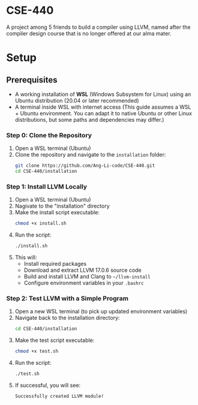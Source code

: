 # CSE-440
A project among 5 friends to build a compiler using LLVM, named after the compiler design course that is no longer offered at our alma mater.

# Setup

## Prerequisites
- A working installation of **WSL** (Windows Subsystem for Linux) using an Ubuntu distribution (20.04 or later recommended)
- A terminal inside WSL with internet access
(This guide assumes a WSL + Ubuntu environment. You can adapt it to native Ubuntu or other Linux distributions, but some paths and dependencies may differ.)

### Step 0: Clone the Repository

1. Open a WSL terminal (Ubuntu)
2. Clone the repository and navigate to the `installation` folder:
   ```bash
   git clone https://github.com/Ang-Li-code/CSE-440.git
   cd CSE-440/installation
   ```

### Step 1: Install LLVM Locally

1. Open a WSL terminal (Ubuntu)
2. Nagivate to the "installation" directory
3. Make the install script executable:
   ```bash
   chmod +x install.sh
   ```
4. Run the script:
   ```bash
   ./install.sh
   ```
5. This will:
   - Install required packages
   - Download and extract LLVM 17.0.6 source code
   - Build and install LLVM and Clang to `~/llvm-install`
   - Configure environment variables in your `.bashrc`
   
### Step 2: Test LLVM with a Simple Program

1. Open a new WSL terminal (to pick up updated environment variables)
2. Navigate back to the installation directory:
   ```bash
   cd CSE-440/installation
   ```
3. Make the test script executable:
   ```bash
   chmod +x test.sh
   ```
4. Run the script:
   ```bash
   ./test.sh
   ```
5. If successful, you will see:
   ```bash
   Successfully created LLVM module!
   ```
